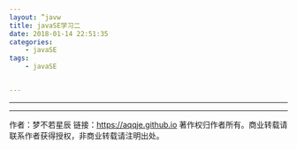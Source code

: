 ```yaml
---
layout: ”javw
title: javaSE学习二
date: 2018-01-14 22:51:35
categories:
	- javaSE
tags:
	- javaSE


---
```






<!-- more -->

---------



----------------------


作者：梦不若星辰
链接：https://aqqje.github.io
著作权归作者所有。商业转载请联系作者获得授权，非商业转载请注明出处。